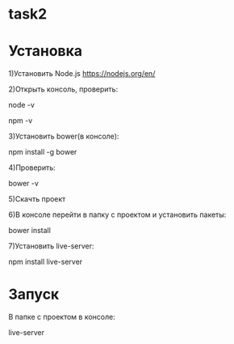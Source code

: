 # task2
# Установка
1)Установить Node.js
https://nodejs.org/en/

2)Открыть консоль, проверить:

node -v

npm -v

3)Установить bower(в консоле):

npm install -g bower

4)Проверить:

bower -v

5)Скачть проект

6)В консоле перейти в папку с проектом и установить пакеты:

bower install

7)Установить live-server:

npm install live-server

# Запуск
В папке с проектом в консоле:

live-server
